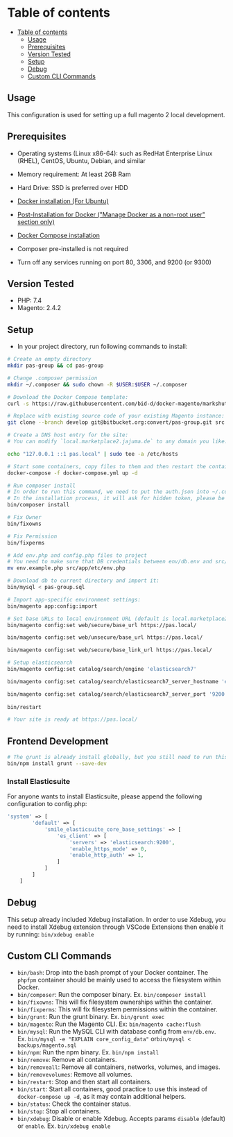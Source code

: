 # Table of contents
- [Table of contents](#table-of-contents)
  - [Usage](#usage)
  - [Prerequisites](#prerequisites)
  - [Version Tested](#version-tested)
  - [Setup](#setup)
  - [Debug](#debug)
  - [Custom CLI Commands](#custom-cli-commands)
## Usage

This configuration is used for setting up a full magento 2 local development.  

## Prerequisites
-  Operating systems (Linux x86-64): such as RedHat Enterprise Linux (RHEL), CentOS, Ubuntu, Debian, and similar
-  Memory requirement: At least 2GB Ram
-  Hard Drive: SSD is preferred over HDD
-  [Docker installation (For Ubuntu)](https://docs.docker.com/engine/install/ubuntu/)
-  [Post-Installation for Docker ("Manage Docker as a non-root user" section only)](https://docs.docker.com/engine/install/linux-postinstall/)
-  [Docker Compose installation](https://www.digitalocean.com/community/tutorials/how-to-install-and-use-docker-compose-on-ubuntu-20-04)

-  Composer pre-installed is not required
-  Turn off any services running on port 80, 3306, and 9200 (or 9300)

## Version Tested
- PHP: 7.4
- Magento: 2.4.2

## Setup
- In your project directory, run following commands to install:

```bash
# Create an empty directory
mkdir pas-group && cd pas-group

# Change .composer permission
mkdir ~/.composer && sudo chown -R $USER:$USER ~/.composer

# Download the Docker Compose template:
curl -s https://raw.githubusercontent.com/bid-d/docker-magento/markshut-official/lib/template | bash

# Replace with existing source code of your existing Magento instance:
git clone --branch develop git@bitbucket.org:convert/pas-group.git src

# Create a DNS host entry for the site:
# You can modify `local.marketplace2.jajuma.de` to any domain you like:

echo "127.0.0.1 ::1 pas.local" | sudo tee -a /etc/hosts

# Start some containers, copy files to them and then restart the containers:
docker-compose -f docker-compose.yml up -d

# Run composer install
# In order to run this command, we need to put the auth.json into ~/.composer folder
# In the installation process, it will ask for hidden token, please be aware
bin/composer install

# Fix Owner
bin/fixowns

# Fix Permission
bin/fixperms

# Add env.php and config.php files to project
# You need to make sure that DB credentials between env/db.env and src/app/etc/env.php files match each other
mv env.example.php src/app/etc/env.php

# Download db to current directory and import it:
bin/mysql < pas-group.sql

# Import app-specific environment settings:
bin/magento app:config:import

# Set base URLs to local environment URL (default is local.marketplace2.jajuma.de)
bin/magento config:set web/secure/base_url https://pas.local/

bin/magento config:set web/unsecure/base_url https://pas.local/

bin/magento config:set web/secure/base_link_url https://pas.local/

# Setup elasticsearch
bin/magento config:set catalog/search/engine 'elasticsearch7'

bin/magento config:set catalog/search/elasticsearch7_server_hostname 'elasticsearch'

bin/magento config:set catalog/search/elasticsearch7_server_port '9200'
	
bin/restart

# Your site is ready at https://pas.local/
```

## Frontend Development
```bash
# The grunt is already install globally, but you still need to run this command to install grunt locally
bin/npm install grunt --save-dev
```
### Install Elasticsuite
For anyone wants to install Elasticsuite, please append the following configuration to config.php:

```php
'system' => [
        'default' => [
            'smile_elasticsuite_core_base_settings' => [
                'es_client' => [
                    'servers' => 'elasticsearch:9200',
                    'enable_https_mode' => 0,
                    'enable_http_auth' => 1,
                ]
            ]
        ]
    ]
```

## Debug
This setup already included Xdebug installation.
In order to use Xdebug, you need to install Xdebug extension through VSCode Extensions then enable it by running: `bin/xdebug enable`

## Custom CLI Commands

- `bin/bash`: Drop into the bash prompt of your Docker container. The `phpfpm` container should be mainly used to access the filesystem within Docker.
- `bin/composer`: Run the composer binary. Ex. `bin/composer install`
- `bin/fixowns`: This will fix filesystem ownerships within the container.
- `bin/fixperms`: This will fix filesystem permissions within the container.
- `bin/grunt`: Run the grunt binary. Ex. `bin/grunt exec`
- `bin/magento`: Run the Magento CLI. Ex: `bin/magento cache:flush`
- `bin/mysql`: Run the MySQL CLI with database config from `env/db.env`. Ex. `bin/mysql -e "EXPLAIN core_config_data"` or`bin/mysql < backups/magento.sql`
- `bin/npm`: Run the npm binary. Ex. `bin/npm install`
- `bin/remove`: Remove all containers.
- `bin/removeall`: Remove all containers, networks, volumes, and images.
- `bin/removevolumes`: Remove all volumes.
- `bin/restart`: Stop and then start all containers.
- `bin/start`: Start all containers, good practice to use this instead of `docker-compose up -d`, as it may contain additional helpers.
- `bin/status`: Check the container status.
- `bin/stop`: Stop all containers.
- `bin/xdebug`: Disable or enable Xdebug. Accepts params `disable` (default) or `enable`. Ex. `bin/xdebug enable`